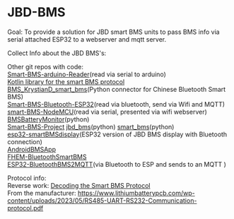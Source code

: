 # JBD-BMS

Goal: To provide a solution for JBD smart BMS units to pass BMS info via serial attached ESP32 to a webserver and mqtt server. 

Collect Info about the JBD BMS's:<br>

Other git repos with code:<br>
[Smart-BMS-arduino-Reader](https://github.com/bres55/Smart-BMS-arduino-Reader)(read via serial to arduino)<br>
[Kotlin library for the smart BMS protocol](https://github.com/komputing/KBMS)<br>
[BMS_KrystianD_smart_bms](https://github.com/SoluTekSteam/37_BMS_KrystianD_smart_bms)(Python connector for Chinese Bluetooth Smart BMS)<br>
[Smart-BMS-Bluetooth-ESP32](https://github.com/iz3man/Smart-BMS-Bluetooth-ESP32)(read via bluetooth, send via Wifi and MQTT)<br>
[smart-BMS-NodeMCU](https://github.com/CRaccani/smart-BMS-NodeMCU)(read via serial, presented via wifi webserver)<br>
[BMSBatteryMonitor](https://github.com/tomcosk/BMSBatteryMonitor)(python)<br>
[Smart-BMS-Project](https://github.com/GrahamOB/Smart-BMS-Project)
[jbd_bms](https://github.com/RobotnikAutomation/jbd_bms)(python)
[smart_bms](https://github.com/KrystianD/smart_bms)(python)<br>
[esp32-smartBMSdisplay](https://github.com/wholybee/esp32-smartBMSdisplay)(ESP32 version of JBD BMS display with Bluetooth connection)<br>
[AndroidBMSApp](https://github.com/Jnnshschl/AndroidBMSApp)<br>
[FHEM-BluetoothSmartBMS](https://github.com/sw-home/FHEM-BluetoothSmartBMS)<br>
[ESP32-BluetoothBMS2MQTT](https://github.com/BeaverUI/ESP32-BluetoothBMS2MQTT)(via Bluetooth to ESP and sends to an MQTT )<br>




Protocol info:<br>
Reverse work: [Decoding the Smart BMS Protocol](https://blog.ja-ke.tech/2020/02/07/ltt-power-bms-chinese-protocol.html)<br>
From the manufacturer: https://www.lithiumbatterypcb.com/wp-content/uploads/2023/05/RS485-UART-RS232-Communication-protocol.pdf
